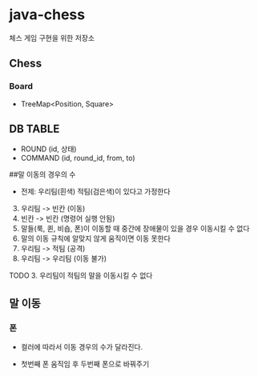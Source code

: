 # java-chess
체스 게임 구현을 위한 저장소


## Chess
### Board
- TreeMap<Position, Square> 


## DB TABLE
- ROUND (id, 상태)
- COMMAND (id, round_id, from, to)

##말 이동의 경우의 수

- 전제: 우리팀(흰색) 적팀(검은색)이 있다고 가정한다
3. 우리팀 -> 빈칸 (이동)
4. 빈칸 -> 빈칸 (명령어 실행 안됨)
5. 말들(룩, 퀸, 비숍, 폰)이 이동할 때 중간에 장애물이 있을 경우 이동시킬 수 없다
6. 말의 이동 규칙에 알맞지 않게 움직이면 이동 못한다
1. 우리팀 -> 적팀 (공격)
2. 우리팀 -> 우리팀 (이동 불가)

TODO 
3. 우리팀이 적팀의 말을 이동시킬 수 없다


## 말 이동
### 폰
- 컬러에 따라서 이동 경우의 수가 달라진다.

- 첫번째 폰 움직임 후 두번째 폰으로 바꿔주기